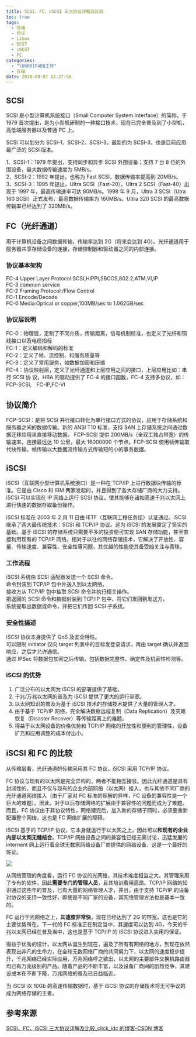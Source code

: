 ```yaml
---
title: SCSI、FC、iSCSI 三大协议详解及比较
toc: true
tags:
  - 存储
  - 协议
  - Linux
  - SCST
  - iSCST
  - FC
categories:
  - "\U0001F4BB工作"
  - 存储
date: 2018-09-07 12:27:56
---
```

## SCSI

SCSI 是小型计算机系统接口（Small Computer System Interface）的简称，于 1979 首次提出，是为小型机研制的一种接口技术，现在已完全普及到了小型机，高低端服务器以及普通 PC 上。  

SCSI 可以划分为 SCSI-1、SCSI-2、SCSI-3，最新的为 SCSI-3，也是目前应用最广泛的 SCSI 版本。 

1、SCSI-1：1979 年提出，支持同步和异步 SCSI 外围设备；支持 7 台 8 位的外围设备，最大数据传输速度为 5MB/s。   
2、SCSI-2：1992 年提出，也称为 Fast SCSI，数据传输率提高到 20MB/s。   
3、SCSI-3：1995 年提出，Ultra SCSI（Fast-20）。Ultra 2 SCSI（Fast-40）出现于 1997 年，最高传输速率可达 80MB/s。1998 年 9 月，Ultra 3 SCSI（Utra 160 SCSI）正式发布，最高数据传输率为 160MB/s。Ultra 320 SCSI 的最高数据传输率已经达到了 320MB/s。

## FC（光纤通道）  

用于计算机设备之间数据传输，传输率达到 2G（将来会达到 4G）。光纤通道用于服务器共享存储设备的连接，存储控制器和驱动器之间的内部连接。

### 协议基本架构 
FC-4 Upper Layer Protocol:SCSI,HIPPI,SBCCS,802.2,ATM,VI,IP   
FC-3 common service   
FC-2 Framing Protocol /Flow Control   
FC-1 Encode/Decode   
FC-0 Media:Optical or copper,100MB/sec to 1.062GB/sec

### 协议层说明 
FC-0：物理层，定制了不同介质，传输距离，信号机制标准，也定义了光纤和铜线接口以及电缆指标   
FC-1：定义编码和解码的标准   
FC-2：定义了帧、流控制、和服务质量等   
FC-3：定义了常用服务，如数据加密和压缩   
FC-4：协议映射层，定义了光纤通道和上层应用之间的接口，上层应用比如：串行 SCSI 协 议，HBA 的驱动提供了 FC-4 的接口函数，FC-4 支持多协议，如：FCP-SCSI,　FC-IP,FC-VI

## 协议简介   
FCP-SCSI：是将 SCSI 并行接口转化为串行接口方式的协议，应用于存储系统和服务器之间的数据传输。新的 ANSI T10 标准，支持 SAN 上存储系统之间通过数据迁移应用来直接移动数据。 FCP-SCSI 提供 200MB/s（全双工独占带宽）的传输速率，连接最远达 10 公里，最大 16000000 个节点。FCP-SCSI 使用帧传输取代块传输。帧传输以大数据流传输方式传输短的小的事务数据。

## iSCSI

iSCSI（互联网小型计算机系统接口）是一种在 TCP/IP 上进行数据块传输的标准。它是由 Cisco 和 IBM 两家发起的，并且得到了各大存储厂商的大力支持。iSCSI 可以实现在 IP 网络上运行 SCSI 协议，使其能够在诸如高速千兆以太网上进行快速的数据存取备份操作。

iSCSI 标准在 2003 年 2 月 11 日由 IETF（互联网工程任务组）认证通过。iSCSI 继承了两大最传统技术：SCSI 和 TCP/IP 协议。这为 iSCSI 的发展奠定了坚实的基础。基于 iSCSI 的存储系统只需要不多的投资便可实现 SAN 存储功能，甚至直接利用现有的 TCP/IP 网络。相对于以往的网络存储技术，它解决了开放性、容量、传输速度、兼容性、安全性等问题，其优越的性能使其备受始关注与青睐。

### 工作流程  
iSCSI 系统由 SCSI 适配器发送一个 SCSI 命令。   
命令封装到 TCP/IP 包中并送入到以太网络。   
接收方从 TCP/IP 包中抽取 SCSI 命令并执行相关操作。   
把返回的 SCSI 命令和数据封装到 TCP/IP 包中，将它们发回到发送方。   
系统提取出数据或命令，并把它们传回 SCSI 子系统。

### 安全性描述   
iSCSI 协议本身提供了 QoS 及安全特性。   
可以限制 initiator 仅向 target 列表中的目标发登录请求，再由 target 确认并返回响应，之后才允许通信。   
通过 IPSec 将数据包加密之后传输，包括数据完整性、确定性及机密性检测等。

### iSCSI 的优势   
1. 广泛分布的以太网为 iSCSI 的部署提供了基础。   
2. 千兆/万兆以太网的普及为 iSCSI 提供了更大的运行带宽。   
3. 以太网知识的普及为基于 iSCSI 技术的存储技术提供了大量的管理人才。   
4. 由于基于 TCP/IP 网络，完全解决数据远程复制（Data Replication）及灾难恢复（Disaster Recover）等传输距离上的难题。   
5. 得益于以太网设备的价格优势和 TCP/IP 网络的开放性和便利的管理性，设备扩充和应用调整的成本付出小。

## iSCSI 和 FC 的比较  

从传输层看，光纤通道的传输采用其 FC 协议，iSCSI 采用 TCP/IP 协议。

FC 协议与现有的以太网是完全异构的，两者不能相互接驳。因此光纤通道是具有封闭性的，而且不仅与现有的企业内部网络（以太网）接入，也与其他不同厂商的光纤通道网络接入（由于厂家对 FC 标准的理解的异样，FC 设备的兼容性是一个巨大的难题）。因此，对于以后存储网络的扩展由于兼容性的问题而成为了难题。而且，FC 协议由于其协议特性，网络建完后，加入新的存储子网时，必须要重新配置整个网络，这也是 FC 网络扩展的障碍。

iSCSI 基于的 TCP/IP 协议，它本身就运行于以太网之上，因此可以**和现有的企业内部以太网无缝结合**。TCP/IP 网络设备之间的兼容性已经无需讨论，迅猛发展的 internent 网上运行着全球无数家网络设备厂商提供的网络设备，这是一个最好的佐证。 

![](https://img-blog.csdn.net/2018052414444993)

从网络管理的角度看，运行 FC 协议的光网络，其技术难度相当之大。其管理采用了专有的软件，因此**需要专门的管理人员**，且其培训费用高昂。TCP/IP 网络的知识通过这些年的普及，已有大量的网络管理人才，并且，由于支持 TCP/IP 的设备对协议的支持一致性好，即使是不同厂家的设备，其网络管理方法也是基本一致的。

FC 运行于光网络之上，其**速度非常快**，现在已经达到了 2G 的带宽，这也是它的主要优势所在。下一代的 FC 标准正在制定当中，其速度可以达到 4G，今天的千兆以太网已经在普及当中，这也是基于 TCP/IP 的 iSCSI 协议进入实用的保证。

得益于优秀的设计，以太网从诞生到现在，遍及了所有有网络的地方，到现在依然表现出非凡的生命力，在全球无数网络厂商的共同努力下，以太网的速度稳步提升，千兆网络已经实际应用，万兆网络呼之欲出，以太网的主要部件交换机路由器均已有万兆级别的产品。随着产品的不断丰富，以及设备厂商间的剧烈竞争，其建设成本在不断下降，万兆网络的普及已日益临近。

当 iSCSI 以 10Gb 的高速传输数据时，基于 iSCSI 协议的存储技术将无可争议的成为网络存储的王者。

## 参考来源
[SCSI、FC、iSCSI 三大协议详解及比较_click_idc 的博客-CSDN 博客](https://blog.csdn.net/click_idc/article/details/80434261)
